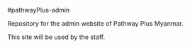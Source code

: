 #pathwayPlus-admin

Repository for the admin website of Pathway Plus Myanmar.

This site will be used by the staff.

